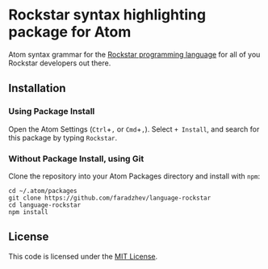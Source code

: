 # Rockstar syntax highlighting package for Atom

Atom syntax grammar for the [Rockstar programming language](https://github.com/dylanbeattie/rockstar) for all of you Rockstar developers out there.

## Installation

### Using Package Install

Open the Atom Settings (`Ctrl`+`,` or `Cmd`+`,`). Select `+ Install`, and search for this package by typing `Rockstar`.

### Without Package Install, using Git

Clone the repository into your Atom Packages directory and install with `npm`:
```
cd ~/.atom/packages
git clone https://github.com/faradzhev/language-rockstar
cd language-rockstar
npm install
```

## License

This code is licensed under the [MIT License](LICENSE).
